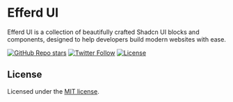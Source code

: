 # Efferd UI

Efferd UI is a collection of beautifully crafted Shadcn UI blocks and components, designed to help developers build modern websites with ease.

<a href="https://github.com/shabanhr/efferd-ui/stargazers"><img alt="GitHub Repo stars" src="https://img.shields.io/github/stars/shabanhr/efferd-ui?style=for-the-badge"></a>
<a href="https://x.com/shabanhr"><img alt="Twitter Follow" src="https://img.shields.io/twitter/follow/sshahaider?style=for-the-badge&logo=x"></a>
<a href="https://github.com/sshahaider/efferd-ui/blob/main/LICENCE.md"><img alt="License" src="https://img.shields.io/badge/License-MIT-yellow.svg?style=for-the-badge"></a>

## License

Licensed under the [MIT license](/LICENCE.md).